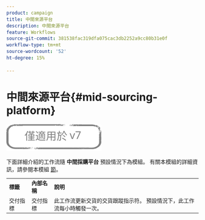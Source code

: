```yaml
---
product: campaign
title: 中間來源平台
description: 中間來源平台
feature: Workflows
source-git-commit: 381538fac319dfa075cac3db2252a9cc80b31e0f
workflow-type: tm+mt
source-wordcount: '52'
ht-degree: 15%

---
```



# 中間來源平台{#mid-sourcing-platform}

![](../../assets/v7-only.svg)

下面詳細介紹的工作流隨 **中間採購平台** 預設情況下為模組。 有關本模組的詳細資訊，請參閱本模組 [節](../../installation/using/mid-sourcing-deployment.md)。

<table> 
 <tbody> 
  <tr> 
   <td> <strong>標籤</strong><br /> </td> 
   <td> <strong>內部名稱</strong><br /> </td> 
   <td> <strong>說明</strong><br /> </td> 
  </tr> 
  <tr> 
   <td> <span class="uicontrol">交付指標</span> <br /> </td> 
   <td> <span class="uicontrol">交付指標</span> <br /> </td> 
   <td> 此工作流更新交貨的交貨跟蹤指示符。 預設情況下，此工作流每小時觸發一次。<br /> </td> 
  </tr> 
 </tbody> 
</table>

